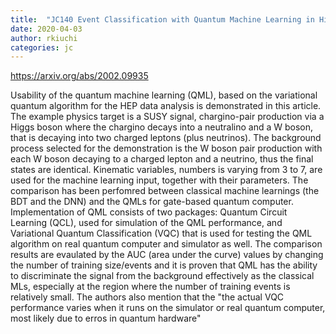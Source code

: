 ```yaml
---
title:  "JC140 Event Classification with Quantum Machine Learning in High-Energy Physics"
date: 2020-04-03
author: rkiuchi
categories: jc
---
```


<https://arxiv.org/abs/2002.09935>

Usability of the quantum machine learning (QML), based on the variational quantum algorithm
for the HEP data analysis is demonstrated in this article.
The example physics target is a SUSY signal, chargino-pair production via
a Higgs boson where the chargino decays into a neutralino and a W boson,
that is decaying into two charged leptons (plus neutrinos).
The background process selected for the demonstration is the W boson pair
production with each W boson decaying to a charged lepton and a neutrino,
thus the final states are identical.
Kinematic variables, numbers is varying from 3 to 7, are used for
the machine learning input, together with their parameters.
The comparison has been perfomred between classical machine learnings (the BDT and the DNN)
and the QMLs for gate-based quantum computer.
Implementation of QML consists of two packages:
Quantum Circuit Learning (QCL), used for simulation of the QML performance,
and Variational Quantum Classification (VQC) that is used for
testing the QML algorithm on real quantum computer and simulator as well.
The comparison results are evaulated by the AUC (area under the curve) values
by changing the number of training size/events and it is proven that
QML has the ability to discriminate the signal from the background effectively as
the classical MLs, especially at the region where the number of training events is
relatively small.
The authors also mention that the "the actual VQC performance varies 
when it runs on the simulator or real quantum computer, most likely
due to erros in quantum hardware"
